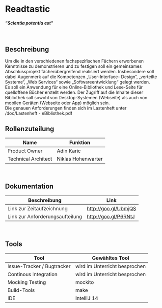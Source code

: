 # Readtastic
#### *"Scientia potentia est"*

<br />

## Beschreibung

Um die in den verschiedenen fachspezifischen Fächern erworbenen Kenntnisse zu
demonstrieren und zu festigen soll ein gemeinsames Abschlussprojekt fächerübergreifend
realisiert werden. Insbesondere soll dabei Augenmerk auf die Kompetenzen „User-Interface-
Design“, „verteilte Systeme“, „Web Services“ sowie „Softwareentwicklung“ gelegt werden.<br />
Es soll ein Anwendung für eine Online-Bibliothek und Lese-Seite für quelloffene Bücher
erstellt werden. Der Zugriff auf die Inhalte dieser Bibliothek soll sowohl von Desktop-Systemen
(Webseite) als auch von mobilen Geräten (Webseite oder App) möglich sein.<br />
Die genauen Anforderungen finden sich im Lastenheft unter /doc/Lastenheft - eBibliothek.pdf


## Rollenzuteilung

|Name|Funktion|
|---|---|
|Product Owner|Adin Karic|
|Technical Architect|Niklas Hohenwarter|

<br />

## Dokumentation

|Beschreibung|Link|
|---|---|
|Link zur Zeitaufzeichnung|http://goo.gl/UbmjQS|
|Link zur Anforderungsaufteilung|http://goo.gl/P6RNtJ|

<br />

## Tools

|Tool|Gewähltes Tool|
|---|---|
|Issue-Tracker / Bugtracker|wird im Unterricht besprochen|
|Continous Integration|wird im Unterricht besprochen|
|Mocking Testing|mockito|
|Build-Tools|make|
|IDE|IntelliJ 14|
